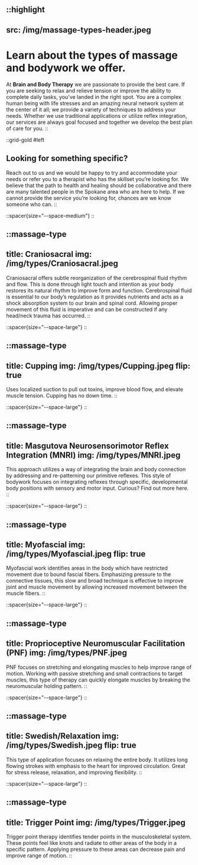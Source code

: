 ::highlight
---
src: /img/massage-types-header.jpeg
---
# Learn about the types of massage and bodywork we offer.

At **Brain and Body Therapy** we are passionate to provide the best care. If you are seeking to relax and relieve tension or improve the ability to complete daily tasks, you’ve landed in the right spot. You are a complex human being with life stresses and an amazing neural network system at the center of it all; we provide a variety of techniques to address your needs. Whether we use traditional applications or utilize reflex integration, our services are always goal focused and together we develop the best plan of care for you.
::

::grid-gold
#left
## Looking for something specific? 
Reach out to us and we would be happy to try and accommodate your needs or refer you to a therapist who has the skillset you’re looking for. We believe that the path to health and healing should be collaborative and there are many talented people in the Spokane area who are here to help. If we cannot provide the service you’re looking for, chances are we know someone who can.
:: 


::spacer{size="--space-medium"}
::

<!-- start massage types -->
::massage-type
---
title: Craniosacral
img: /img/types/Craniosacral.jpeg
---
Craniosacral offers subtle reorganization of the cerebrospinal fluid rhythm and flow. This is done through light touch and intention as your body restores its natural rhythm to improve form and function. Cerebrospinal fluid is essential to our body’s regulation as it provides nutrients and acts as a shock absorption system to our brain and spinal cord. Allowing proper movement of this fluid is imperative and can be constructed if any head/neck trauma has occurred. 
::

::spacer{size="--space-large"}
::

::massage-type
---
title: Cupping
img: /img/types/Cupping.jpeg
flip: true
---
Uses localized suction to pull out toxins, improve blood flow, and elevate muscle tension. Cupping has no down time.
::

::spacer{size="--space-large"}
::

::massage-type
---
title: Masgutova Neurosensorimotor Reflex Integration (MNRI)
img: /img/types/MNRI.jpeg
---
This approach utilizes a way of integrating the brain and body connection by addressing and re-patterning our primitive reflexes. This style of bodywork focuses on integrating reflexes through specific, developmental body positions with sensory and motor input. Curious? Find out more here.
::

::spacer{size="--space-large"}
::

::massage-type
---
title: Myofascial
img: /img/types/Myofascial.jpeg
flip: true
---
Myofascial work identifies areas in the body which have restricted movement due to bound fascial fibers. Emphasizing pressure to the connective tissues, this slow and broad technique is effective to improve joint and muscle movement by allowing increased movement between the muscle fibers.
::

::spacer{size="--space-large"}
::

::massage-type
---
title: Proprioceptive Neuromuscular Facilitation (PNF)
img: /img/types/PNF.jpeg
---
PNF focuses on stretching and elongating muscles to help improve range of motion. Working with passive stretching and small contractions to target muscles, this type of therapy can quickly elongate muscles by breaking the neuromuscular holding pattern.
::

::spacer{size="--space-large"}
::

::massage-type
---
title: Swedish/Relaxation
img: /img/types/Swedish.jpeg
flip: true
---
This type of application focuses on relaxing the entire body. It utilizes long flowing strokes with emphasis to the heart for improved circulation. Great for stress release, relaxation, and improving flexibility. 
::

::spacer{size="--space-large"}
::

::massage-type
---
title: Trigger Point
img: /img/types/Trigger.jpeg
---
Trigger point therapy identifies tender points in the musculoskeletal system. These points feel like knots and radiate to other areas of the body in a specific pattern. Applying pressure to these areas can decrease pain and improve range of motion.
::
<!-- end massage types -->

